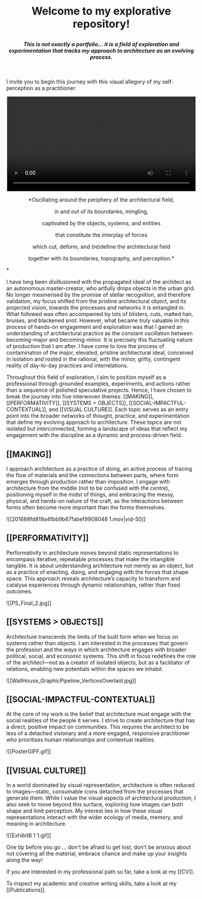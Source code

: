  # <p align=center> Welcome to my explorative repository!</p>
 ***<p align=center text-align: justify>This is not exactly a portfolio... it is a field of exploration and experimentation that tracks my approach to architecture as an evolving process. </p>*** 
 \
 \
I invite you to begin this journey with this visual allegory of my self-perception as a practitioner: 

<div style="text-align: center;">
    <video src="IntroClip_Annotated.mp4" controls style="max-width: 500px; width: 100%; height: auto;">
    </video>
</div>

<!-- <div style="text-align: center;">
    <img src="path/to/your/image.jpg" style="max-width: 500px; width: 100%; height: auto;" alt="Your Image Description">
</div>
 -->

<p align=center >*Oscillating around the periphery of the architectural field, <p>
<p align=center>in and out of its boundaries, mingling,<p>
<p align=center> captivated by the objects, systems, and entities <p>
<p align=center> that constitute the interplay of forces <p>
<p align=center> which cut, deform, and (re)define the architectural field <p>
<p align= center>together with its boundaries, topography, and perception.* </p>*

I have long been disillusioned with the propagated ideal of the architect as an autonomous master-creator, who artfully drops objects in the urban grid. No longer mesmerised by the promise of stellar recognition, and therefore validation, my focus shifted from the pristine architectural object, and its projected vision, towards the processes and networks it is entangled in. What followed was often accompanied by lots of blisters, cuts, matted hair, bruises, and blackened snot. However, what became truly valuable in this process of hands-on engagement and exploration was that I gained an understanding of architectural practice as the constant oscillation between becoming-major and becoming-minor. It is precisely this fluctuating nature of production that I am after. I have come to love the process of contamination of the major, elevated, pristine architectural ideal, conceived in isolation and rooted in the rational, with the minor, gritty, contingent reality of day-to-day practices and interrelations. 

Throughout this field of exploration, I aim to position myself as a professional through grounded examples, experiments, and actions rather than a sequence of polished speculative projects. Hence, I have chosen to break the journey into five interwoven themes: [[MAKING]], [[PERFORMATIVITY]], [[SYSTEMS > OBJECTS]], [[SOCIAL-IMPACTFUL-CONTEXTUAL]], and [[VISUAL CULTURE]]. Each topic serves as an entry point into the broader networks of thought, practice, and experimentation that define my evolving approach to architecture. These topics are not isolated but interconnected, forming a landscape of ideas that reflect my engagement with the discipline as a dynamic and process-driven field.


## [[MAKING]]
I approach architecture as a practice of doing, an active process of tracing the flow of materials and the connections between parts, where form emerges through production rather than imposition. I engage with architecture from the middle (not to be confused with the centre), positioning myself in the midst of things, and embracing the messy, physical, and hands-on nature of the craft, as the interactions between forms often become more important than the forms themselves.

![[201688fd819a4fbb9b67fabef9908048 1.mov|vid-50]]

## [[PERFORMATIVITY]]
Performativity in architecture moves beyond static representations to encompass iterative, repeatable processes that make the intangible tangible. It is about understanding architecture not merely as an object, but as a practice of enacting, doing, and engaging with the forces that shape space. This approach reveals architecture’s capacity to transform and catalyse experiences through dynamic relationships, rather than fixed outcomes.

![[P5_Final_2.jpg]]

## [[SYSTEMS > OBJECTS]]
Architecture transcends the limits of the built form when we focus on systems rather than objects. I am interested in the processes that govern the profession and the ways in which architecture engages with broader political, social, and economic systems. This shift in focus redefines the role of the architect—not as a creator of isolated objects, but as a facilitator of relations, enabling new potentials within the spaces we inhabit.

![[WallHouse_GraphicPipeline_VerticesOverlaid.jpg]]

## [[SOCIAL-IMPACTFUL-CONTEXTUAL]]
At the core of my work is the belief that architecture must engage with the social realities of the people it serves. I strive to create architecture that has a direct, positive impact on communities. This requires the architect to be less of a detached visionary and a more engaged, responsive practitioner who prioritises human relationships and contextual realities.

![[PosterGIFF.gif]]

## [[VISUAL CULTURE]]
In a world dominated by visual representation, architecture is often reduced to images—static, consumable icons detached from the processes that generate them. While I value the visual aspects of architectural production, I also seek to move beyond this surface, exploring how images can both shape and limit perception. My interest lies in how these visual representations interact with the wider ecology of media, memory, and meaning in architecture. 

![[ExhibitB 1 1.gif]]

One tip before you go ... don't be afraid to get lost, don't be anxious about not covering all the material, embrace chance and make up your insights along the way! 

If you are interested in my professional path so far, take a look at my [[CV]].  

To inspect my academic and creative writing skills, take a look at my [[Publications]]. 